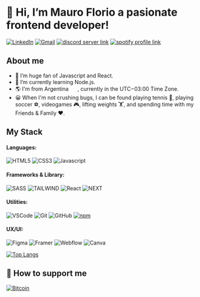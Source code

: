 # 👋 Hi, I’m Mauro Florio a pasionate frontend developer!

[![LinkedIn](https://custom-icon-badges.demolab.com/badge/LinkedIn-0A66C2?style=for-the-badge&logo=linkedin-white&logoColor=fff)](https://linkedin.com/in/mauro-florio)
[![Gmail](https://img.shields.io/badge/Gmail-D14836?style=for-the-badge&logo=gmail&logoColor=white)](mailto:mau.florio@gmail.com)
[![discord server link](https://img.shields.io/badge/Discord-7289DA?style=for-the-badge&logo=discord&logoColor=white)](https://discord.gg/RQaGYq9c)
[![spotify profile link](https://img.shields.io/badge/Spotify-1ED760?&style=for-the-badge&logo=spotify&logoColor=white)](https://open.spotify.com/user/mauu5?si=5032ca18136745c2)

## About me
- 👀 I’m huge fan of Javascript and React.
- 🌱 I’m currently learning Node.js.
- 🌎 I'm from Argentina <img src="https://upload.wikimedia.org/wikipedia/commons/1/1a/Flag_of_Argentina.svg" width="20" height="15">, currently in the UTC−03:00 Time Zone.
- 😀 When I'm not crushing bugs, I can be found playing tennis 🎾, playing soccer ⚽, videogames 🎮, lifting weights 🏋️, and spending time with my Friends & Family ❤️.

<!--![mauflorio's GitHub stats](https://github-readme-stats.vercel.app/api?username=carobima&theme=darcula&show_icons=true) -->

## My Stack

#### Languages:
![HTML5](https://img.shields.io/badge/-HTML5-E34F26?style=flat&logo=html5&logoColor=white)
![CSS3](https://img.shields.io/badge/-CSS3-1572B6?style=flat&logo=css3)
![Javascript](https://img.shields.io/badge/-JavaScript-EDD222?style=flat&logo=javascript&logoColor=white)

#### Frameworks & Library:
![SASS](https://img.shields.io/badge/-Sass-CC6699?style=flat&logo=sass&logoColor=white)
![TAILWIND](https://img.shields.io/badge/-Tailwindcss-06B6D4?style=flat&logo=tailwindcss&logoColor=white)
![React](https://img.shields.io/badge/React-61DAFB?style=flat&logo=react&logoColor=white)
![NEXT](https://img.shields.io/badge/next.js-000000?style=flat&logo=nextdotjs&logoColor=white)


#### Utilities:
![VSCode](https://img.shields.io/badge/-VSCode-007ACC?style=flat&logo=visual-studio-code&logoColor=white)
![Git](https://img.shields.io/badge/-Git-F05032?style=flat&logo=git&logoColor=white)
![GitHub](https://img.shields.io/badge/-Github-181717?style=flat&logo=github&logoColor=white)
[![npm](https://img.shields.io/badge/npm-CB3837?logo=npm&logoColor=fff)](#)

#### UX/UI:
![Figma](https://img.shields.io/badge/-Figma-F24E1E?style=flat&logo=figma&logoColor=white)
![Framer](https://img.shields.io/badge/-Framer-0055FF?style=flat&logo=framer&logoColor=white)
![Webflow](https://img.shields.io/badge/-Webflow-146EF5?style=flat&logo=webflow&logoColor=white)
![Canva](https://img.shields.io/badge/-Canva-00C4CC?style=flat&logo=Canva&logoColor=white)

[![Top Langs](https://github-readme-stats.vercel.app/api/top-langs/?username=mauflorio&layout=compact)](https://github.com/mauflorio/github-readme-stats)

## 💸 How to support me

[![Bitcoin](https://img.shields.io/badge/Bitcoin-FF9900?style=for-the-badge&logo=bitcoin&logoColor=white)](https://www.blockchain.com/btc/address/36tWTcdkAR5EhKNrWEwjJydqpggNrW3zrM)

<!---
Mauflorio/Mauflorio is a ✨ special ✨ repository because its `README.md` (this file) appears on your GitHub profile.
You can click the Preview link to take a look at your changes.
--->
